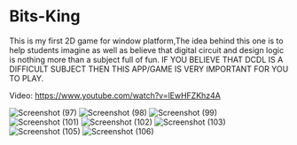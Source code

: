 # Bits-King
This is my first 2D game for window platform,The idea behind this one is to help students imagine as well as believe that digital circuit and design logic is nothing more than a subject full of fun.
IF YOU BELIEVE THAT DCDL IS A DIFFICULT SUBJECT THEN THIS APP/GAME IS VERY IMPORTANT FOR YOU TO PLAY.

Video: https://www.youtube.com/watch?v=lEwHFZKhz4A

![Screenshot (97)](https://user-images.githubusercontent.com/72250606/103397395-3d286a80-4b5e-11eb-87c7-6df6b93f47c7.png)
![Screenshot (98)](https://user-images.githubusercontent.com/72250606/103397420-592c0c00-4b5e-11eb-9c9c-81af496025f6.png)
![Screenshot (99)](https://user-images.githubusercontent.com/72250606/103397445-77920780-4b5e-11eb-9641-8778c1355cf3.png)
![Screenshot (101)](https://user-images.githubusercontent.com/72250606/103397453-7c56bb80-4b5e-11eb-9617-4006d4937fd9.png)
![Screenshot (102)](https://user-images.githubusercontent.com/72250606/103397454-7d87e880-4b5e-11eb-85ed-bae0460f647c.png)
![Screenshot (103)](https://user-images.githubusercontent.com/72250606/103397456-7eb91580-4b5e-11eb-800e-52b015344cfe.png)
![Screenshot (105)](https://user-images.githubusercontent.com/72250606/103397459-811b6f80-4b5e-11eb-9244-96452a182e86.png)
![Screenshot (106)](https://user-images.githubusercontent.com/72250606/103397460-824c9c80-4b5e-11eb-9a20-3993055e8108.png)
